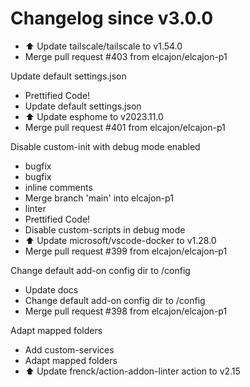 # Changelog since v3.0.0
- ⬆️ Update tailscale/tailscale to v1.54.0 
- Merge pull request #403 from elcajon/elcajon-p1

Update default settings.json 
- Prettified Code! 
- Update default settings.json 
- ⬆️ Update esphome to v2023.11.0 
- Merge pull request #401 from elcajon/elcajon-p1

Disable custom-init with debug mode enabled 
- bugfix 
- bugfix 
- inline comments 
- Merge branch 'main' into elcajon-p1 
- linter 
- Prettified Code! 
- Disable custom-scripts in debug mode 
- ⬆️ Update microsoft/vscode-docker to v1.28.0 
- Merge pull request #399 from elcajon/elcajon-p1

Change default add-on config dir to /config 
- Update docs 
- Change default add-on config dir to /config 
- Merge pull request #398 from elcajon/elcajon-p1

Adapt mapped folders 
- Add custom-services 
- Adapt mapped folders 
- ⬆️ Update frenck/action-addon-linter action to v2.15 
